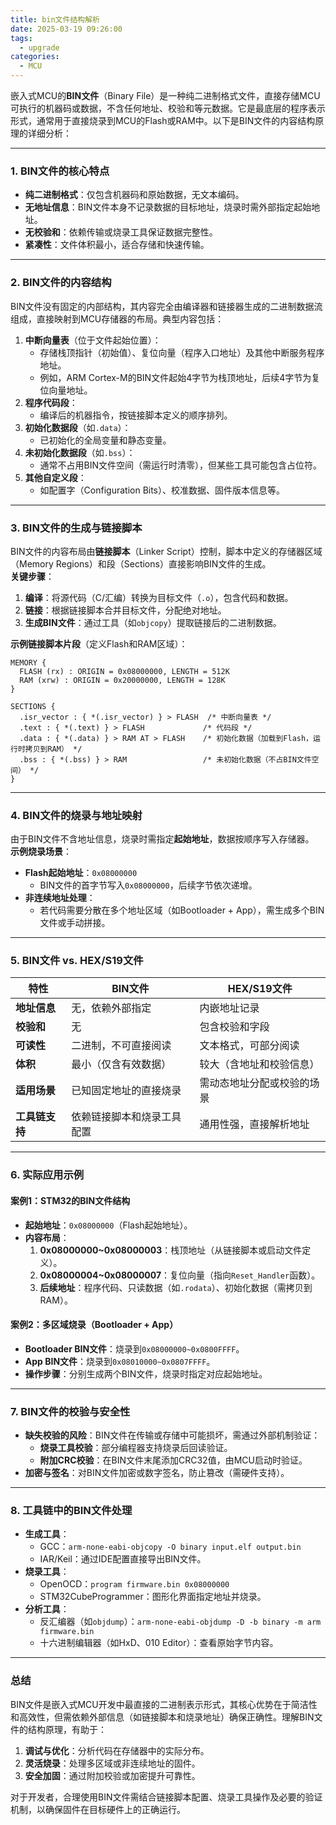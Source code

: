 ```yaml
---
title: bin文件结构解析
date: 2025-03-19 09:26:00
tags:
  - upgrade
categories:
  - MCU
---
```

嵌入式MCU的**BIN文件**（Binary File）是一种纯二进制格式文件，直接存储MCU可执行的机器码或数据，不含任何地址、校验和等元数据。它是最底层的程序表示形式，通常用于直接烧录到MCU的Flash或RAM中。以下是BIN文件的内容结构原理的详细分析：

---

### **1. BIN文件的核心特点**

- **纯二进制格式**：仅包含机器码和原始数据，无文本编码。
- **无地址信息**：BIN文件本身不记录数据的目标地址，烧录时需外部指定起始地址。
- **无校验和**：依赖传输或烧录工具保证数据完整性。
- **紧凑性**：文件体积最小，适合存储和快速传输。

---

### **2. BIN文件的内容结构**

BIN文件没有固定的内部结构，其内容完全由编译器和链接器生成的二进制数据流组成，直接映射到MCU存储器的布局。典型内容包括：

1. **中断向量表**（位于文件起始位置）：  
   - 存储栈顶指针（初始值）、复位向量（程序入口地址）及其他中断服务程序地址。
   - 例如，ARM Cortex-M的BIN文件起始4字节为栈顶地址，后续4字节为复位向量地址。
2. **程序代码段**：  
   - 编译后的机器指令，按链接脚本定义的顺序排列。
3. **初始化数据段**（如`.data`）：  
   - 已初始化的全局变量和静态变量。
4. **未初始化数据段**（如`.bss`）：  
   - 通常不占用BIN文件空间（需运行时清零），但某些工具可能包含占位符。
5. **其他自定义段**：  
   - 如配置字（Configuration Bits）、校准数据、固件版本信息等。

---

### **3. BIN文件的生成与链接脚本**

BIN文件的内容布局由**链接脚本**（Linker Script）控制，脚本中定义的存储器区域（Memory Regions）和段（Sections）直接影响BIN文件的生成。  
**关键步骤**：

1. **编译**：将源代码（C/汇编）转换为目标文件（`.o`），包含代码和数据。
2. **链接**：根据链接脚本合并目标文件，分配绝对地址。
3. **生成BIN文件**：通过工具（如`objcopy`）提取链接后的二进制数据。

**示例链接脚本片段**（定义Flash和RAM区域）：

```ld
MEMORY {
  FLASH (rx) : ORIGIN = 0x08000000, LENGTH = 512K
  RAM (xrw) : ORIGIN = 0x20000000, LENGTH = 128K
}

SECTIONS {
  .isr_vector : { *(.isr_vector) } > FLASH  /* 中断向量表 */
  .text : { *(.text) } > FLASH             /* 代码段 */
  .data : { *(.data) } > RAM AT > FLASH    /* 初始化数据（加载到Flash，运行时拷贝到RAM） */
  .bss : { *(.bss) } > RAM                 /* 未初始化数据（不占BIN文件空间） */
}
```

---

### **4. BIN文件的烧录与地址映射**

由于BIN文件不含地址信息，烧录时需指定**起始地址**，数据按顺序写入存储器。  
**示例烧录场景**：

- **Flash起始地址**：`0x08000000`  
  - BIN文件的首字节写入`0x08000000`，后续字节依次递增。
- **非连续地址处理**：  
  - 若代码需要分散在多个地址区域（如Bootloader + App），需生成多个BIN文件或手动拼接。

---

### **5. BIN文件 vs. HEX/S19文件**

| 特性                | BIN文件                          | HEX/S19文件                     |
|---------------------|----------------------------------|---------------------------------|
| **地址信息**        | 无，依赖外部指定                 | 内嵌地址记录                    |
| **校验和**          | 无                               | 包含校验和字段                  |
| **可读性**          | 二进制，不可直接阅读             | 文本格式，可部分阅读            |
| **体积**            | 最小（仅含有效数据）             | 较大（含地址和校验信息）        |
| **适用场景**        | 已知固定地址的直接烧录           | 需动态地址分配或校验的场景      |
| **工具链支持**      | 依赖链接脚本和烧录工具配置       | 通用性强，直接解析地址          |

---

### **6. 实际应用示例**

#### **案例1：STM32的BIN文件结构**

- **起始地址**：`0x08000000`（Flash起始地址）。
- **内容布局**：
  1. **0x08000000~0x08000003**：栈顶地址（从链接脚本或启动文件定义）。
  2. **0x08000004~0x08000007**：复位向量（指向`Reset_Handler`函数）。
  3. **后续地址**：程序代码、只读数据（如`.rodata`）、初始化数据（需拷贝到RAM）。

#### **案例2：多区域烧录（Bootloader + App）**

- **Bootloader BIN文件**：烧录到`0x08000000~0x0800FFFF`。
- **App BIN文件**：烧录到`0x08010000~0x0807FFFF`。
- **操作步骤**：分别生成两个BIN文件，烧录时指定对应起始地址。

---

### **7. BIN文件的校验与安全性**

- **缺失校验的风险**：BIN文件在传输或存储中可能损坏，需通过外部机制验证：
  - **烧录工具校验**：部分编程器支持烧录后回读验证。
  - **附加CRC校验**：在BIN文件末尾添加CRC32值，由MCU启动时验证。
- **加密与签名**：对BIN文件加密或数字签名，防止篡改（需硬件支持）。

---

### **8. 工具链中的BIN文件处理**

- **生成工具**：  
  - GCC：`arm-none-eabi-objcopy -O binary input.elf output.bin`  
  - IAR/Keil：通过IDE配置直接导出BIN文件。
- **烧录工具**：  
  - OpenOCD：`program firmware.bin 0x08000000`  
  - STM32CubeProgrammer：图形化界面指定地址并烧录。
- **分析工具**：  
  - 反汇编器（如`objdump`）：`arm-none-eabi-objdump -D -b binary -m arm firmware.bin`  
  - 十六进制编辑器（如HxD、010 Editor）：查看原始字节内容。

---

### **总结**

BIN文件是嵌入式MCU开发中最直接的二进制表示形式，其核心优势在于简洁性和高效性，但需依赖外部信息（如链接脚本和烧录地址）确保正确性。理解BIN文件的结构原理，有助于：

1. **调试与优化**：分析代码在存储器中的实际分布。
2. **灵活烧录**：处理多区域或非连续地址的固件。
3. **安全加固**：通过附加校验或加密提升可靠性。

对于开发者，合理使用BIN文件需结合链接脚本配置、烧录工具操作及必要的验证机制，以确保固件在目标硬件上的正确运行。
